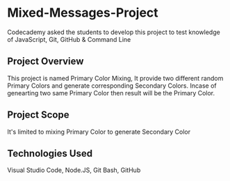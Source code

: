 # Mixed-Messages-Project
Codecademy asked the students to develop this project to test knowledge of JavaScript, Git, GitHub &amp; Command Line

## Project Overview
This project is named Primary Color Mixing, It provide two different random Primary Colors and generate corresponding Secondary Colors. Incase of genearting two same Primary Color then result will be the Primary Color.

## Project Scope 
It's limited to mixing Primary Color to generate Secondary Color

## Technologies Used
Visual Studio Code, Node.JS, Git Bash, GitHub
